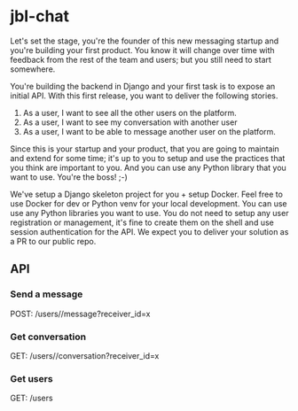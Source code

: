 # jbl-chat

Let's set the stage, you're the founder of this new messaging startup and you're building your first product. You know it will change over time with feedback from the rest of the team and users; but you still need to start somewhere.

You're building the backend in Django and your first task is to expose an initial API. With this first release, you want to deliver the following stories.

1. As a user, I want to see all the other users on the platform.
2. As a user, I want to see my conversation with another user
3. As a user, I want to be able to message another user on the platform.

Since this is your startup and your product, that you are going to maintain and extend for some time; it's up to you to setup and use the practices that you think are important to you. And you can use any Python library that you want to use. You're the boss! ;-)

We've setup a Django skeleton project for you + setup Docker. Feel free to use Docker for dev or Python venv for your local development. You can use use any Python libraries you want to use. You do not need to setup any user registration or management, it's fine to create them on the shell and use session authentication for the API. We expect you to deliver your solution as a PR to our public repo.


## API

### Send a message

POST: /users/<sender-id>/message?receiver_id=x

### Get conversation

GET: /users/<sender-id>/conversation?receiver_id=x

### Get users

GET: /users

